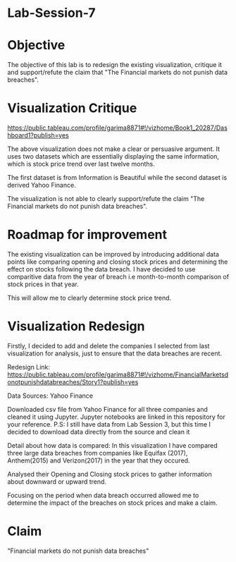 # Lab-Session-7

# Objective

The objective of this lab is to redesign the existing visualization, critique it and support/refute the claim that "The Financial markets do not punish data breaches".


# Visualization Critique

https://public.tableau.com/profile/garima8871#!/vizhome/Book1_20287/Dashboard1?publish=yes

The above visualization does not make a clear or persuasive argument. It uses two datasets which are essentially displaying the same information, which is stock price trend over last twelve months.

The first dataset is from Information is Beautiful while the second dataset is derived Yahoo Finance. 

The visualization is not able to clearly support/refute the claim "The Financial markets do not punish data breaches".

# Roadmap for improvement

The existing visualization can be improved by introducing additional data points like comparing opening and closing stock prices and determining the effect on stocks following the data breach. I have decided to use comparitive data from the year of breach i.e month-to-month comparison of stock prices in that year.

This will allow me to clearly determine stock price trend.

# Visualization Redesign

Firstly, I decided to add and delete the companies I selected from last visualization for analysis, just to ensure that the data breaches are recent.

Redesign Link:
https://public.tableau.com/profile/garima8871#!/vizhome/FinancialMarketsdonotpunishdatabreaches/Story1?publish=yes

Data Sources: Yahoo Finance

Downloaded csv file from Yahoo Finance for all three companies and cleaned it using Jupyter.
Jupyter notebooks are linked in this repository for your reference.
P.S: I still have data from Lab Session 3, but this time I decided to download data directly from the source and clean it

Detail about how data is compared: 
In this visualization I have compared three large data breaches from companies like Equifax (2017), Anthem(2015) and Verizon(2017) in the year that they occured.

Analysed their Opening and Closing stock prices to gather information about downward or upward trend. 

Focusing on the period when data breach occurred allowed me to determine the impact of the breaches on stock prices and make a claim.


# Claim
"Financial markets do not punish data breaches"
